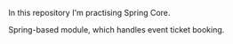 In this repository I'm practising Spring Core.

Spring-based module, which handles event ticket booking.